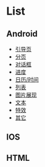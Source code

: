 # List

## Android
 * [引导页](Android/引导页.md)
 * [分页]()
 * [对话框]()
 * [进度]()
 * [日历/时间]()
 * [列表]()
 * [图片展现]()
 * [文本]()
 * [特效]()
 * [其它]()

## IOS

## HTML
